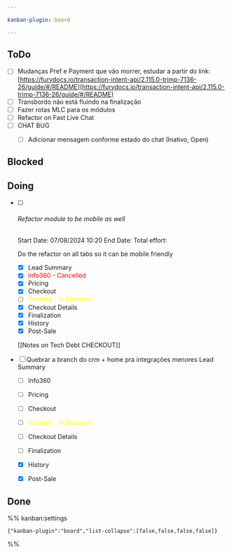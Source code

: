 ```yaml
---

kanban-plugin: board

---
```


## ToDo

- [ ] Mudanças Pref e Payment que vão morrer, estudar a partir do link: [https://furydocs.io/transaction-intent-api/2.115.0-trimp-7136-26/guide/#/README](https://furydocs.io/transaction-intent-api/2.115.0-trimp-7136-26/guide/#/README)
- [ ] Transbordo não está fluindo na finalização
- [ ] Fazer rotas MLC para os módulos
- [ ] Refactor on Fast Live Chat
- [ ] CHAT BUG
	- [ ] Adicionar mensagem conforme estado do chat (Inativo, Open)


## Blocked



## Doing

- [ ] ###### Refactor module to be mobile as well
	
	Start Date: 07/08/2024 10:20
	End Date: 
	Total effort: 
	
	Do the refactor on all tabs so it can be mobile friendly
	
	- [x] Lead Summary
	- [x] <span style="color: red">Info360 - Cancelled</span>
	- [x] Pricing
	- [x] Checkout
	- [ ] <span style="color:yellow">Combos - In Decision</span>
	- [x] Checkout Details
	- [x] Finalization
	- [x] History
	- [x] Post-Sale
	
	[[Notes on Tech Debt CHECKOUT]]
- [ ] Quebrar a branch do crm + home pra integrações menores
	 Lead Summary
	- [ ] Info360
	- [ ] Pricing
	- [ ] Checkout
	- [ ] <span style="color:yellow">Combos - In Decision</span>
	- [ ] Checkout Details
	- [ ] Finalization
	- [x] History
	- [x] Post-Sale


## Done





%% kanban:settings
```
{"kanban-plugin":"board","list-collapse":[false,false,false,false]}
```
%%